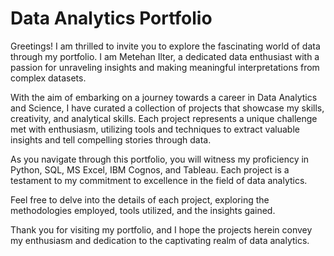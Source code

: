 # Data Analytics Portfolio

Greetings! I am thrilled to invite you to explore the fascinating world of data through my portfolio. I am Metehan Ilter, a dedicated data enthusiast with a passion for unraveling insights and making meaningful interpretations from complex datasets.

With the aim of embarking on a journey towards a career in Data Analytics and Science, I have curated a collection of projects that showcase my skills, creativity, and analytical skills. Each project represents a unique challenge met with enthusiasm, utilizing tools and techniques to extract valuable insights and tell compelling stories through data.

As you navigate through this portfolio, you will witness my proficiency in Python, SQL, MS Excel, IBM Cognos, and Tableau. Each project is a testament to my commitment to excellence in the field of data analytics.

Feel free to delve into the details of each project, exploring the methodologies employed, tools utilized, and the insights gained. 

Thank you for visiting my portfolio, and I hope the projects herein convey my enthusiasm and dedication to the captivating realm of data analytics. 




